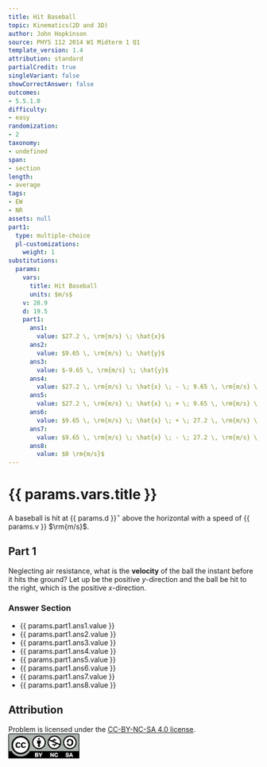 ```yaml
---
title: Hit Baseball
topic: Kinematics(2D and 3D)
author: John Hopkinson
source: PHYS 112 2014 W1 Midterm 1 Q1
template_version: 1.4
attribution: standard
partialCredit: true
singleVariant: false
showCorrectAnswer: false
outcomes:
- 5.5.1.0
difficulty:
- easy
randomization:
- 2
taxonomy:
- undefined
span:
- section
length:
- average
tags:
- EW
- NR
assets: null
part1:
  type: multiple-choice
  pl-customizations:
    weight: 1
substitutions:
  params:
    vars:
      title: Hit Baseball
      units: $m/s$
    v: 28.9
    d: 19.5
    part1:
      ans1:
        value: $27.2 \, \rm{m/s} \; \hat{x}$
      ans2:
        value: $9.65 \, \rm{m/s} \; \hat{y}$
      ans3:
        value: $-9.65 \, \rm{m/s} \; \hat{y}$
      ans4:
        value: $27.2 \, \rm{m/s} \; \hat{x} \; - \; 9.65 \, \rm{m/s} \; \hat{y}$
      ans5:
        value: $27.2 \, \rm{m/s} \; \hat{x} \; + \; 9.65 \, \rm{m/s} \; \hat{y}$
      ans6:
        value: $9.65 \, \rm{m/s} \; \hat{x} \; + \; 27.2 \, \rm{m/s} \; \hat{y}$
      ans7:
        value: $9.65 \, \rm{m/s} \; \hat{x} \; - \; 27.2 \, \rm{m/s} \; \hat{y}$
      ans8:
        value: $0 \rm{m/s}$
---
```

# {{ params.vars.title }}
A baseball is hit at {{ params.d }}$^\circ$ above the horizontal with a speed of {{ params.v }} $\rm{m/s}$.

## Part 1

Neglecting air resistance, what is the **velocity** of the ball the instant before it hits the ground? Let up be the positive $y$-direction and the ball be hit to the right, which is the positive $x$-direction.

### Answer Section

- {{ params.part1.ans1.value }}
- {{ params.part1.ans2.value }}
- {{ params.part1.ans3.value }}
- {{ params.part1.ans4.value }}
- {{ params.part1.ans5.value }}
- {{ params.part1.ans6.value }}
- {{ params.part1.ans7.value }}
- {{ params.part1.ans8.value }}

## Attribution

Problem is licensed under the [CC-BY-NC-SA 4.0 license](https://creativecommons.org/licenses/by-nc-sa/4.0/).<br> ![The Creative Commons 4.0 license requiring attribution-BY, non-commercial-NC, and share-alike-SA license.](https://raw.githubusercontent.com/firasm/bits/master/by-nc-sa.png)